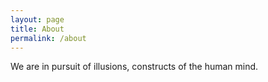 ```yaml
---
layout: page
title: About
permalink: /about
---
```

We are in pursuit of illusions, constructs of the human mind.

